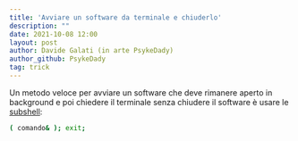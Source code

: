 ```yaml
---
title: 'Avviare un software da terminale e chiuderlo'
description: ""
date: 2021-10-08 12:00
layout: post
author: Davide Galati (in arte PsykeDady)
author_github: PsykeDady
tag: trick
---
```


Un metodo veloce per avviare un software che deve rimanere aperto in background e poi chiedere il terminale senza chiudere il software è usare le [subshell](https://t.me/linuxpeople_feed/594): 

```bash
( comando& ); exit;
```


